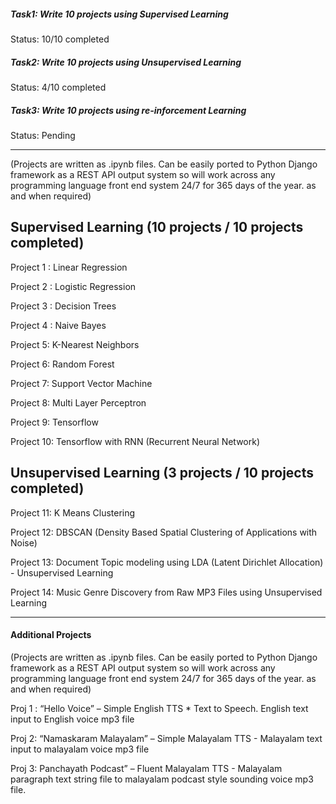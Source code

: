 

##### Task1: Write 10 projects using Supervised Learning
  Status: 10/10 completed
  
##### Task2: Write 10 projects using Unsupervised Learning
  Status: 4/10 completed
##### Task3: Write 10 projects using re-inforcement Learning
  Status: Pending

---


(Projects are written as .ipynb files. Can be easily ported to Python Django framework as a REST API output system so will work across any programming language front end system 24/7 for 365 days of the year.  as and when required)

## Supervised Learning (10 projects / 10 projects completed)

Project 1 : Linear Regression

Project 2 : Logistic Regression

Project 3 : Decision Trees

Project 4 : Naive Bayes

Project 5: K-Nearest Neighbors

Project 6: Random Forest

Project 7: Support Vector Machine

Project 8: Multi Layer Perceptron

Project 9: Tensorflow

Project 10: Tensorflow with RNN (Recurrent Neural Network)


## Unsupervised Learning (3 projects / 10 projects completed)

Project 11: K Means Clustering

Project 12: DBSCAN (Density Based Spatial Clustering of Applications with Noise)

Project 13: Document Topic modeling using LDA (Latent Dirichlet Allocation) - Unsupervised Learning 

Project 14: Music Genre Discovery from Raw MP3 Files using Unsupervised Learning


---


#### Additional Projects 
(Projects are written as .ipynb files. Can be easily ported to Python Django framework as a REST API output system so will work across any programming language front end system 24/7 for 365 days of the year.  as and when required)


 Proj 1 : “Hello Voice” – Simple English TTS * Text to Speech.  English text input to English voice mp3 file

 Proj 2: “Namaskaram Malayalam” – Simple Malayalam TTS - Malayalam text input to malayalam voice mp3 file

 Proj 3: Panchayath Podcast” – Fluent Malayalam TTS - Malayalam paragraph text string file to malayalam podcast style sounding voice mp3 file.

